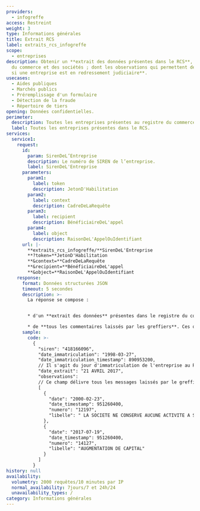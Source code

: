 ```yaml
---
providers:
  - infogreffe
access: Restreint
weight: 3
type: Informations générales
title: Extrait RCS
label: extraits_rcs_infogreffe
scope:
  - entreprises
description: Obtenir un **extrait des données présentes dans le RCS**, registre
  du commerce et des sociétés ; dont les observations qui permettent de **savoir
  si une entreprise est en redressement judiciaire**.
usecases:
  - Aides publiques
  - Marchés publics
  - Préremplissage d'un formulaire
  - Détection de la fraude
  - Répertoire de tiers
opening: Données confidentielles.
perimeter:
  description: Toutes les entreprises présentes au registre du commerce et des sociétés.
  label: Toutes les entreprises présentes dans le RCS.
services:
  service1:
    request:
      id:
        param: SirenDeL’Entreprise
        description: Le numéro de SIREN de l’entreprise.
        label: SirenDeL'Entreprise
      parameters:
        param1:
          label: token
          description: JetonD'Habilitation
        param2:
          label: context
          description: CadreDeLaRequête
        param3:
          label: recipient
          description: BénéficiaireDeL'appel
        param4:
          label: object
          description: RaisonDeL'AppelOuIdentifiant
      url: |-
        **extraits_rcs_infogreffe/**SirenDeL'Entreprise
        **?token=**JetonD'Habilitation
        **&context=**CadreDeLaRequête
        **&recipient=**BénéficiaireDeL'appel
        **&object=**RaisonDeL'AppelOuIdentifiant
    response:
      format: Données structurées JSON
      timeout: 5 secondes
      description: >-
        La réponse se compose :


        * d'un **extrait des données** présentes dans le registre du commerce et des sociétés pour un numéro de siren donné. ⚠️ *Il ne s’agit donc pas de la totalité des données présentes sur le Kbis mais d’une partie succincte.*

        * de **tous les commentaires laissés par les greffiers**. Ces observations concernent entre autres les changements de capital, les transferts de siège, les fusions, les redressements et liquidations judiciaires (si la donnée est publique).
      sample:
        code: >-
          {
            "siren": "418166096",
            "date_immatriculation": "1998-03-27",
            "date_immatriculation_timestamp": 890953200,
            // Il s'agit du jour d'immatriculation de l'entreprise au RCS. À compter de cette date, les sociétés jouissent de la personnalité morale. Cette date d'immatriculation n'est pas la même que celle délivrée par l'INSEE. Elle ne correspond pas non plus à la date du début d'activité.
            "date_extrait": "21 AVRIL 2017",
            "observations":
            // Ce champ délivre tous les messages laissés par le greffier inscrits dans les observations.
            [
              {
                "date": "2000-02-23",
                "date_timestamp": 951260400,
                "numero": "12197",
                "libelle": " LA SOCIETE NE CONSERVE AUCUNE ACTIVITE A SON ANCIEN SIEGE "
              },
              {
                "date": "2017-07-19",
                "date_timestamp": 951260400,
                "numero": "14127",
                "libelle": "AUGMENTATION DE CAPITAL"
              }
            ]
          }
history: null
availability:
  volumetry: 2000 requêtes/10 minutes par IP
  normal_availability: 7jours/7 et 24h/24
  unavailability_types: /
category: Informations générales
---
```

